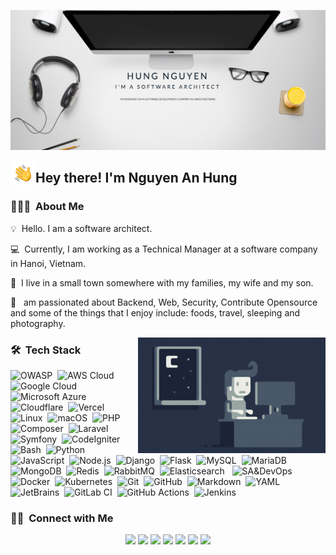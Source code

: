 ![Hung Nguyen Banner](https://raw.githubusercontent.com/nguyenanhung/nguyenanhung/master/assets/banner-2022.png)

<img alt="Night Coding" src="https://raw.githubusercontent.com/nguyenanhung/nguyenanhung/master/assets/Hand%20Wave.gif" width='40' align="left"/><h2>
Hey there! I'm Nguyen An Hung</h2>

<!-- ## 👋 &nbsp;Hey there! I'm Nguyen An Hung -->

### 👨🏻‍💻 &nbsp;About Me

💡 &nbsp;Hello. I am a software architect.

💻 &nbsp;Currently, I am working as a Technical Manager at a software company in Hanoi, Vietnam.

🌱 &nbsp;I live in a small town somewhere with my families, my wife and my son.

💬 &nbsp; am passionated about Backend, Web, Security, Contribute Opensource and some of the things that I enjoy include:
foods, travel, sleeping and photography.

<img alt="Night Coding" src="https://raw.githubusercontent.com/nguyenanhung/nguyenanhung/master/assets/Night-Coding.gif" align="right"/>

### 🛠 &nbsp;Tech Stack

![OWASP](https://img.shields.io/badge/Foudation-OWASP-red?style=flat)&nbsp;
![AWS Cloud](https://img.shields.io/badge/AWS-232F3E?style=flat&logo=amazonwebservices&logoColor=white)&nbsp;
![Google Cloud](https://img.shields.io/badge/Google%20Cloud-%234285F4.svg?logo=google-cloud&logoColor=white)&nbsp;
![Microsoft Azure](https://custom-icon-badges.demolab.com/badge/Microsoft%20Azure-0089D6?logo=msazure&logoColor=white)
&nbsp;
![Cloudflare](https://img.shields.io/badge/Cloudflare-F38020?logo=Cloudflare&logoColor=white)&nbsp;
![Vercel](https://img.shields.io/badge/Vercel-%23000000.svg?logo=vercel&logoColor=white)&nbsp;
![Linux](https://img.shields.io/badge/Linux-FCC624?logo=linux&logoColor=black)&nbsp;
![macOS](https://img.shields.io/badge/macOS-000000?logo=apple&logoColor=F0F0F0)&nbsp;
![PHP](https://img.shields.io/badge/-PHP-05122A?style=flat&logo=php)&nbsp;
![Composer](https://img.shields.io/badge/Composer-885630?logo=composer&logoColor=fff)&nbsp;
![Laravel](https://img.shields.io/badge/-Laravel-05122A?style=flat&logo=laravel)&nbsp;
![Symfony](https://img.shields.io/badge/-Symfony-05122A?style=flat&logo=symfony)&nbsp;
![CodeIgniter](https://img.shields.io/badge/-CodeIgniter-05122A?style=flat&logo=codeigniter)&nbsp;
![Bash](https://img.shields.io/badge/-Bash%20Shell-05122A?style=flat&logo=shell)&nbsp;
![Python](https://img.shields.io/badge/-Python-05122A?style=flat&logo=python)&nbsp;
![JavaScript](https://img.shields.io/badge/-JavaScript-05122A?style=flat&logo=javascript)&nbsp;
![Node.js](https://img.shields.io/badge/-Node.js-05122A?style=flat&logo=node.js)&nbsp;
![Django](https://img.shields.io/badge/-Django-05122A?style=flat&logo=django&logoColor=092E20)&nbsp;
![Flask](https://img.shields.io/badge/-Flask-05122A?style=flat&logo=flask)&nbsp;
![MySQL](https://img.shields.io/badge/mysql-4479A1.svg?style=flat&logo=mysql&logoColor=white)&nbsp;
![MariaDB](https://img.shields.io/badge/MariaDB-003545?style=flat&logo=mariadb&logoColor=white)&nbsp;
![MongoDB](https://img.shields.io/badge/MongoDB-%234ea94b.svg?style=flat&logo=mongodb&logoColor=white)&nbsp;
![Redis](https://img.shields.io/badge/redis-%23DD0031.svg?style=flat&logo=redis&logoColor=white)&nbsp;
![RabbitMQ](https://img.shields.io/badge/Rabbitmq-FF6600?style=flat&logo=rabbitmq&logoColor=white)&nbsp;
![Elasticsearch](https://img.shields.io/badge/elasticsearch-%230377CC.svg?style=flat&logo=elasticsearch&logoColor=white)
&nbsp;
![SA&DevOps](https://img.shields.io/badge/-SA&DevOps-05122A?style=flat&logo=devops)&nbsp;
![Docker](https://img.shields.io/badge/Docker-2496ED?logo=docker&logoColor=fff)&nbsp;
![Kubernetes](https://img.shields.io/badge/Kubernetes-326CE5?logo=kubernetes&logoColor=fff)&nbsp;
![Git](https://img.shields.io/badge/-Git-05122A?style=flat&logo=git)&nbsp;
![GitHub](https://img.shields.io/badge/-GitHub-05122A?style=flat&logo=github)&nbsp;
![Markdown](https://img.shields.io/badge/-Markdown-05122A?style=flat&logo=markdown)&nbsp;
![YAML](https://img.shields.io/badge/YAML-CB171E?logo=yaml&logoColor=fff)&nbsp;
![JetBrains](https://img.shields.io/badge/-JetBrains-05122A?style=flat&logo=visual-studio-code&logoColor=007ACC)&nbsp;
![GitLab CI](https://img.shields.io/badge/GitLab%20CI-FC6D26?logo=gitlab&logoColor=fff)&nbsp;
![GitHub Actions](https://img.shields.io/badge/GitHub_Actions-2088FF?logo=github-actions&logoColor=white)&nbsp;
![Jenkins](https://img.shields.io/badge/Jenkins-D24939?logo=jenkins&logoColor=white)&nbsp;

### 🤝🏻 &nbsp;Connect with Me

<p align="center">
<a href="https://paypal.me/nguyenanhung"><img src="https://img.shields.io/badge/-nguyenanhung-1877F2?style=flat&logo=Paypal&logoColor=white"/></a>
<a href="https://nguyenanhung.com"><img src="https://img.shields.io/badge/-Portfolio-3423A6?style=flat&logo=Google-Chrome&logoColor=white"/></a>
<a href="https://blog.nguyenanhung.com"><img src="https://img.shields.io/badge/Blogger-%23FF5722.svg?logo=blogger&logoColor=white"/></a>
<a href="https://linkedin.com/in/nguyenanhung"><img src="https://custom-icon-badges.demolab.com/badge/LinkedIn-0A66C2?logo=linkedin-white&logoColor=fff"/></a>
<a href="mailto:dev@nguyenanhung.com"><img src="https://img.shields.io/badge/-Email-D14836?style=flat&logo=Gmail&logoColor=white"/></a>
<a href="https://instagram.com/iam.hungng"><img src="https://img.shields.io/badge/-Instagram-E4405F?style=flat&logo=Instagram&logoColor=white"/></a>
<a href="https://facebook.com/nguyenanhung"><img src="https://img.shields.io/badge/-Facebook-1877F2?style=flat&logo=Facebook&logoColor=white"/></a>
</p>
